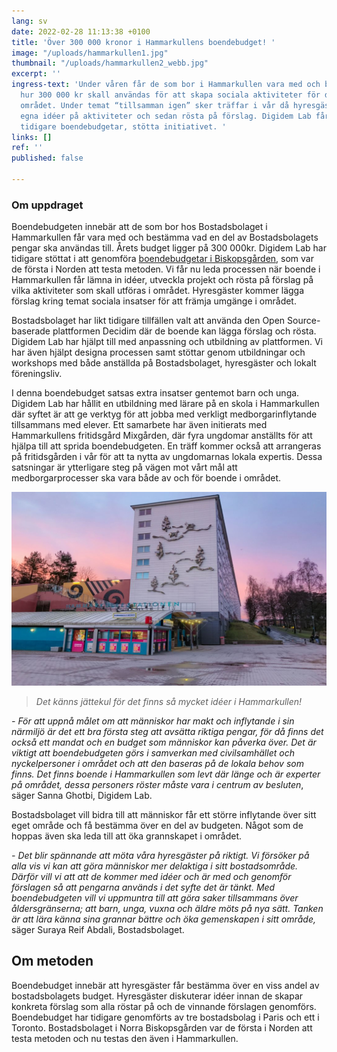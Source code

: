 ```yaml
---
lang: sv
date: 2022-02-28 11:13:38 +0100
title: 'Över 300 000 kronor i Hammarkullens boendebudget! '
image: "/uploads/hammarkullen1.jpg"
thumbnail: "/uploads/hammarkullen2_webb.jpg"
excerpt: ''
ingress-text: 'Under våren får de som bor i Hammarkullen vara med och bestämma över
  hur 300 000 kr skall användas för att skapa sociala aktiviteter för de boende i
  området. Under temat “tillsamman igen” sker träffar i vår då hyresgästerna får lämna
  egna idéer på aktiviteter och sedan rösta på förslag. Digidem Lab får liksom vid
  tidigare boendebudgetar, stötta initiativet. '
links: []
ref: ''
published: false

---
```

### Om uppdraget

Boendebudgeten innebär att de som bor hos Bostadsbolaget i Hammarkullen får vara med och bestämma vad en del av Bostadsbolagets pengar ska användas till. Årets budget ligger på 300 000kr. Digidem Lab har tidigare stöttat i att genomföra [boendebudgetar i Biskopsgården](https://digidemlab.org/en-halv-miljon-i-biskopsgardens-nya-boendebudget/), som var de första i Norden att testa metoden. Vi får nu leda processen när boende i Hammarkullen får lämna in idéer, utveckla projekt och rösta på förslag på vilka aktiviteter som skall utföras i området. Hyresgäster kommer lägga förslag kring temat sociala insatser för att främja umgänge i området.

Bostadsbolaget har likt tidigare tillfällen valt att använda den Open Source-baserade plattformen Decidim där de boende kan lägga förslag och rösta. Digidem Lab har hjälpt till med anpassning och utbildning av plattformen. Vi har även hjälpt designa processen samt stöttar genom utbildningar och workshops med både anställda på Bostadsbolaget, hyresgäster och lokalt föreningsliv.

I denna boendebudget satsas extra insatser gentemot barn och unga. Digidem Lab har hållit en utbildning med lärare på en skola i Hammarkullen där syftet är att ge verktyg för att jobba med verkligt medborgarinflytande tillsammans med elever. Ett samarbete har även initierats med Hammarkullens fritidsgård Mixgården, där fyra ungdomar anställts för att hjälpa till att sprida boendebudgeten. En träff kommer också att arrangeras på fritidsgården i vår för att ta nytta av ungdomarnas lokala expertis. Dessa satsningar är ytterligare steg på vägen mot vårt mål att medborgarprocesser ska vara både av och för boende i området.

![](/uploads/hammarkullen_webb.jpg)

> _Det känns jättekul för det finns så mycket idéer i Hammarkullen!_ 

_- För att uppnå målet om att människor har makt och inflytande i sin närmiljö är det ett bra första steg att avsätta riktiga pengar, för då finns det också ett mandat och en budget som människor kan påverka över. Det är viktigt att boendebudgeten görs i samverkan med civilsamhället och nyckelpersoner i området och att den baseras på de lokala behov som finns. Det finns boende i Hammarkullen som levt där länge och är experter på området, dessa personers röster måste vara i centrum av besluten_, säger Sanna Ghotbi, Digidem Lab.

Bostadsbolaget vill bidra till att människor får ett större inflytande över sitt eget område och få bestämma över en del av budgeten. Något som de hoppas även ska leda till att öka grannskapet i området.

_- Det blir spännande att möta våra hyresgäster på riktigt. Vi försöker på alla vis vi kan att göra människor mer delaktiga i sitt bostadsområde. Därför vill vi att att de kommer med idéer och är med och genomför förslagen så att pengarna används i det syfte det är tänkt. Med boendebudgeten vill vi uppmuntra till att göra saker tillsammans över åldersgränserna; att barn, unga, vuxna och äldre möts på nya sätt. Tanken är att lära känna sina grannar bättre och öka gemenskapen i sitt område,_ säger Suraya Reif Abdali, Bostadsbolaget.

## Om metoden

Boendebudget innebär att hyresgäster får bestämma över en viss andel av bostadsbolagets budget. Hyresgäster diskuterar idéer innan de skapar konkreta förslag som alla röstar på och de vinnande förslagen genomförs. Boendebudget har tidigare genomförts av tre bostadsbolag i Paris och ett i Toronto. Bostadsbolaget i Norra Biskopsgården var de första i Norden att testa metoden och nu testas den även i Hammarkullen.